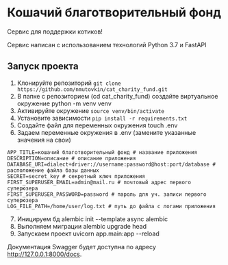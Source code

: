 # Кошачий благотворительный фонд

Сервис для поддержки котиков!

Сервис написан с использованием технологий Python 3.7 и FastAPI

## Запуск проекта

1. Клонируйте репозиторий ```git clone https://github.com/nmutovkin/cat_charity_fund.git```
2. В папке с репозиторием (cd cat_charity_fund) создайте виртуальное окружение python -m venv venv
3. Активируйте окружение ```source venv/bin/activate```
4. Установите зависимости ```pip install -r requirements.txt```
5. Создайте файл для переменных окружения touch .env
6. Задаем переменные окружения в .env (замените указанные значения на свои)

```
APP_TITLE=кошачий благотворительный фонд # название приложения
DESCRIPTION=описание # описание приложения
DATABASE_URI=dialect+driver://username:password@host:port/database # расположение файла базы данных
SECRET=secret_key # секретный ключ приложения
FIRST_SUPERUSER_EMAIL=admin@mail.ru # почтовый адрес первого суперюзера
FIRST_SUPERUSER_PASSWORD=password # пароль для уч. записи первого суперюзера
LOG_FILE_PATH=/home/user/log.txt # путь до файла с логами приложения
```

7. Иницируем бд alembic init --template async alembic
8. Выполняем миграции alembic upgrade head
9. Запускаем проект uvicorn app.main:app --reload

Документация Swagger будет доступна по адресу http://127.0.0.1:8000/docs.
